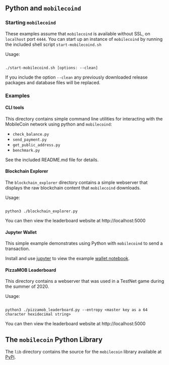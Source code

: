 ## Python and `mobilecoind`

### Starting `mobilecoind`

These examples assume that `mobilecoind` is available without SSL, on `localhost` port `4444`. You can start up an instance of `mobilecoind` by running the included shell script `start-mobilecoind.sh`

Usage:
```

./start-mobilecoind.sh [options: --clean]

```

If you include the option `--clean` any previously downloaded release packages and database files will be replaced.

### Examples


#### CLI tools

This directory contains simple command line utilities for interacting with the MobileCoin network using python and `mobilecoind`:
 * `check_balance.py`
 * `send_payment.py`
 * `get_public_address.py`
 * `benchmark.py`

See the included README.md file for details.

#### Blockchain Explorer

The `blockchain_explorer` directory contains a simple webserver that displays the raw blockchain content that `mobilecoind` downloads.

Usage:
```

python3 ./blockchain_explorer.py

```

You can then view the leaderboard website at http://localhost:5000


#### Jupyter Wallet

This simple example demonstrates using Python with `mobilecoind` to send a transaction.

Install and use [jupyter](https://jupyter.org/) to view the example [wallet notebook](./jupyter/wallet.ipynb).


#### PizzaMOB Leaderboard

This directory contains a webserver that was used in a TestNet game during the summer of 2020.

Usage:
```

python3 ./pizzamob_leaderboard.py --entropy <master key as a 64 character hexidecimal string>

```

You can then view the leaderboard website at http://localhost:5000


## The `mobilecoin` Python Library

The `lib` directory contains the source for the `mobilecoin` library available at [PyPi](https://pypi.org/project/mobilecoin).
